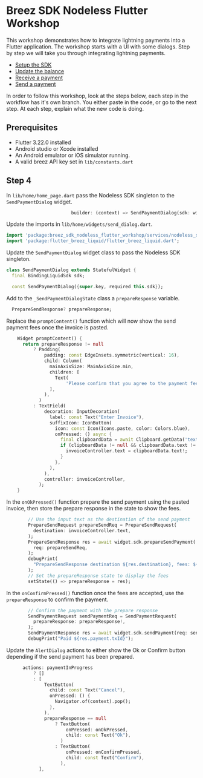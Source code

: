 # Breez SDK Nodeless Flutter Workshop

This workshop demonstrates how to integrate lightning payments into a Flutter
application. The workshop starts with a UI with some dialogs. Step by step we
will take you through integrating lightning payments.

- [Setup the SDK](https://github.com/dangeross/breez-sdk-nodeless-flutter-workshop/tree/step-1)
- [Update the balance](https://github.com/dangeross/breez-sdk-nodeless-flutter-workshop/tree/step-2)
- [Receive a payment](https://github.com/dangeross/breez-sdk-nodeless-flutter-workshop/tree/step-3)
- [Send a payment](https://github.com/dangeross/breez-sdk-nodeless-flutter-workshop/tree/step-4)

In order to follow this workshop, look at the steps below, each step in the workflow 
has it's own branch. You either paste in the code, or go to the next step.
At each step, explain what the new code is doing.

## Prerequisites
- Flutter 3.22.0 installed
- Android studio or Xcode installed
- An Android emulator or iOS simulator running.
- A valid breez API key set in `lib/constants.dart`

## Step 4
In `lib/home/home_page.dart` pass the Nodeless SDK singleton to the `SendPaymentDialog` widget.
```dart
                        builder: (context) => SendPaymentDialog(sdk: widget.sdk.instance!),
```
Update the imports in `lib/home/widgets/send_dialog.dart`.
```dart
import 'package:breez_sdk_nodeless_flutter_workshop/services/nodeless_sdk.dart';
import 'package:flutter_breez_liquid/flutter_breez_liquid.dart';
```
Update the `SendPaymentDialog` widget class to pass the Nodeless SDK singleton.
```dart
class SendPaymentDialog extends StatefulWidget {
  final BindingLiquidSdk sdk;

  const SendPaymentDialog({super.key, required this.sdk});
```
Add to the `_SendPaymentDialogState` class a `prepareResponse` variable.
```dart
  PrepareSendResponse? prepareResponse;
```
Replace the `promptContent()` function which will now show the send payment fees once the invoice is pasted.
```dart
    Widget promptContent() {
      return prepareResponse != null
          ? Padding(
              padding: const EdgeInsets.symmetric(vertical: 16),
              child: Column(
                mainAxisSize: MainAxisSize.min,
                children: [
                  Text(
                      'Please confirm that you agree to the payment fee of ${prepareResponse!.feesSat} sats.'),
                ],
              ),
            )
          : TextField(
              decoration: InputDecoration(
                label: const Text("Enter Invoice"),
                suffixIcon: IconButton(
                  icon: const Icon(Icons.paste, color: Colors.blue),
                  onPressed: () async {
                    final clipboardData = await Clipboard.getData('text/plain');
                    if (clipboardData != null && clipboardData.text != null) {
                      invoiceController.text = clipboardData.text!;
                    }
                  },
                ),
              ),
              controller: invoiceController,
            );
    }
```
In the `onOkPressed()` function prepare the send payment using the pasted invoice, then store the prepare response in the state to show the fees.
```dart
        // Use the input text as the destination of the send payment
        PrepareSendRequest prepareSendReq = PrepareSendRequest(
          destination: invoiceController.text,
        );
        PrepareSendResponse res = await widget.sdk.prepareSendPayment(
          req: prepareSendReq,
        );
        debugPrint(
          "PrepareSendResponse destination ${res.destination}, fees: ${res.feesSat}",
        );
        // Set the prepareResponse state to display the fees
        setState(() => prepareResponse = res);
```
In the `onConfirmPressed()` function once the fees are accepted, use the `prepareResponse` to confirm the payment.
```dart
        // Confirm the payment with the prepare response
        SendPaymentRequest sendPaymentReq = SendPaymentRequest(
          prepareResponse: prepareResponse!,
        );
        SendPaymentResponse res = await widget.sdk.sendPayment(req: sendPaymentReq);
        debugPrint("Paid ${res.payment.txId}");
```
Update the `AlertDialog` actions to either show the Ok or Confirm button depending if the send payment has been prepared.
```dart
      actions: paymentInProgress
          ? []
          : [
              TextButton(
                child: const Text("Cancel"),
                onPressed: () {
                  Navigator.of(context).pop();
                },
              ),
              prepareResponse == null
                  ? TextButton(
                      onPressed: onOkPressed,
                      child: const Text("Ok"),
                    )
                  : TextButton(
                      onPressed: onConfirmPressed,
                      child: const Text("Confirm"),
                    ),
            ],
```
